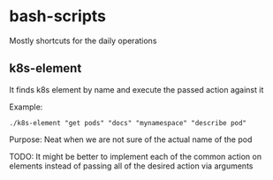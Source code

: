 # bash-scripts
Mostly shortcuts for the daily operations

## k8s-element

It finds k8s element by name and execute the passed action against it

Example:

```
./k8s-element "get pods" "docs" "mynamespace" "describe pod"
```

Purpose: Neat when we are not sure of the actual name of the pod

TODO: It might be better to implement each of the common action on elements instead of passing all of the desired action via arguments
